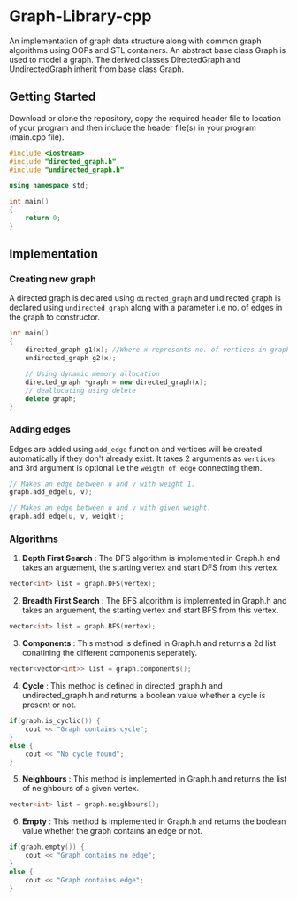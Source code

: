 # Graph-Library-cpp
An implementation of graph data structure along with common graph algorithms using OOPs and STL containers. An abstract base class Graph is used to model a graph. The derived classes DirectedGraph and UndirectedGraph inherit from base class Graph.


## Getting Started

Download or clone the repository, copy the required header file to location of your program and then include the header file(s) in your program (main.cpp file).

``` c++
#include <iostream>
#include "directed_graph.h"
#include "undirected_graph.h"

using namespace std;

int main()
{
	return 0;
}
```

## Implementation

### Creating new graph

A directed graph is declared using `directed_graph` and undirected graph is declared using `undirected_graph` along with a parameter i.e no. of edges in the graph to constructor.

``` c++
int main()
{
	directed_graph g1(x); //Where x represents no. of vertices in graph
	undirected_graph g2(x);

	// Using dynamic memory allocation
	directed_graph *graph = new directed_graph(x);
	// deallocating using delete
	delete graph;
}
```

### Adding edges

Edges are added using `add_edge` function and vertices will be created automatically if they don't already exist. It takes 2 arguments as `vertices` and 3rd argument is optional i.e the `weigth of edge` connecting them.

```c++
// Makes an edge between u and v with weight 1.
graph.add_edge(u, v);

// Makes an edge between u and v with given weight.
graph.add_edge(u, v, weight);
```

### Algorithms

1. **Depth First Search** :
The DFS algorithm is implemented in Graph.h and takes an arguement, the 
starting vertex and start DFS from this vertex.

```c++
vector<int> list = graph.DFS(vertex);
```

2. **Breadth First Search** : 
The BFS algorithm is implemented in Graph.h and takes an arguement, the 
starting vertex and start BFS from this vertex.

```c++
vector<int> list = graph.BFS(vertex);
```

3. **Components** :
This method is defined in Graph.h and returns a 2d list conatining the different components seperately.

```c++
vector<vector<int>> list = graph.components();
```

4. **Cycle** :
This method is defined in directed_graph.h and undirected_graph.h and returns a boolean value whether a cycle is present or not.

```c++
if(graph.is_cyclic()) {
	cout << "Graph contains cycle";
}
else {
	cout << "No cycle found";
}
```

5. **Neighbours** :
This method is implemented in Graph.h and returns the list of neighbours of a given vertex.

```c++
vector<int> list = graph.neighbours();
```

6. **Empty** :
This method is implemented in Graph.h and returns the boolean value whether the graph contains an edge or not.

```c++
if(graph.empty()) {
	cout << "Graph contains no edge";
}
else {
	cout << "Graph contains edge";
}
```

## 
